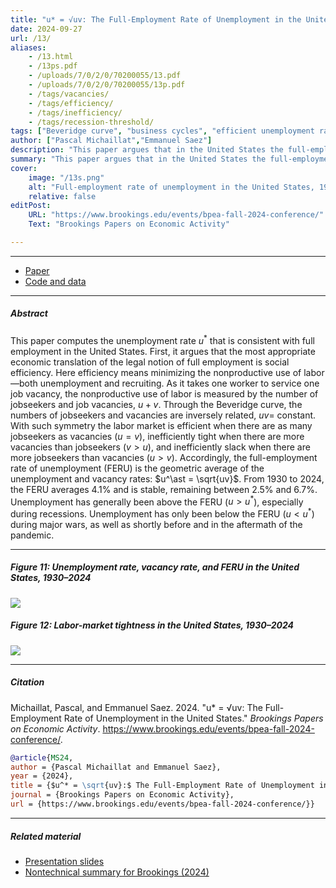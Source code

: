 ```yaml
---
title: "u* = √uv: The Full-Employment Rate of Unemployment in the United States" 
date: 2024-09-27
url: /13/
aliases:
    - /13.html
    - /13ps.pdf
    - /uploads/7/0/2/0/70200055/13.pdf
    - /uploads/7/0/2/0/70200055/13p.pdf
    - /tags/vacancies/
    - /tags/efficiency/
    - /tags/inefficiency/
    - /tags/recession-threshold/
tags: ["Beveridge curve", "business cycles", "efficient unemployment rate", "FERU", "full employment", "job vacancies", "labor-market tightness", "unemployment gap"]
author: ["Pascal Michaillat","Emmanuel Saez"]
description: "This paper argues that in the United States the full-employment rate of unemployment is the geometric average of the unemployment and vacancy rates." 
summary: "This paper argues that in the United States the full-employment rate of unemployment (FERU) is the geometric average of the unemployment and vacancy rates. Between 1930 and 2024, the FERU averages 4.1% and is very stable."
cover:
    image: "/13s.png"
    alt: "Full-employment rate of unemployment in the United States, 1930–2024"
    relative: false
editPost:
    URL: "https://www.brookings.edu/events/bpea-fall-2024-conference/"
    Text: "Brookings Papers on Economic Activity"

---
```


---

+ [Paper](/13.pdf)
+ [Code and data](https://github.com/pmichaillat/feru)

---

##### Abstract

This paper computes the unemployment rate $u^\ast$ that is consistent with full employment in the United States. First, it argues that the most appropriate economic translation of the legal notion of full employment is social efficiency. Here efficiency means minimizing the nonproductive use of labor—both unemployment and recruiting. As it takes one worker to service one job vacancy, the nonproductive use of labor is measured by the number of jobseekers and job vacancies, $u + v$. Through the Beveridge curve, the numbers of jobseekers and vacancies are inversely related, $uv =$ constant. With such symmetry the labor market is efficient when there are as many jobseekers as vacancies ($u = v$), inefficiently tight when there are more vacancies than jobseekers ($v > u$), and inefficiently slack when there are more jobseekers than vacancies ($u > v$). Accordingly, the full-employment rate of unemployment (FERU) is the geometric average of the unemployment and vacancy rates: $u^\ast = \sqrt{uv}$. From 1930 to 2024, the FERU averages 4.1% and is stable, remaining between 2.5% and 6.7%. Unemployment has generally been above the FERU ($u > u^\ast$), especially during recessions. Unemployment has only been below the FERU ($u < u^\ast$) during major wars, as well as shortly before and in the aftermath of the pandemic.

---

##### Figure 11:  Unemployment rate, vacancy rate, and FERU in the United States, 1930–2024

![](/13a.png)

##### Figure 12:  Labor-market tightness in the United States, 1930–2024

![](/13b.png)

---

##### Citation

Michaillat, Pascal, and Emmanuel Saez. 2024. "u* = √uv: The Full-Employment Rate of Unemployment in the United States." *Brookings Papers on Economic Activity*. https://www.brookings.edu/events/bpea-fall-2024-conference/.

```BibTeX
@article{MS24,
author = {Pascal Michaillat and Emmanuel Saez},
year = {2024},
title = {$u^* = \sqrt{uv}:$ The Full-Employment Rate of Unemployment in the United States},
journal = {Brookings Papers on Economic Activity},
url = {https://www.brookings.edu/events/bpea-fall-2024-conference/}}
```

---

##### Related material

+ [Presentation slides](/13p.pdf)
+ [Nontechnical summary for Brookings (2024)](https://www.brookings.edu/articles/u-√uv-the-full-employment-rate-of-unemployment-in-the-united-states/)